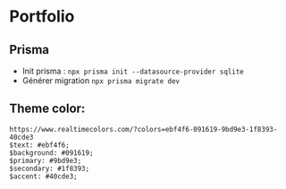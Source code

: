 # Portfolio

## Prisma

- Init prisma : `npx prisma init --datasource-provider sqlite`
- Générer migration `npx prisma migrate dev`

## Theme color:

```
https://www.realtimecolors.com/?colors=ebf4f6-091619-9bd9e3-1f8393-40cde3
$text: #ebf4f6;
$background: #091619;
$primary: #9bd9e3;
$secondary: #1f8393;
$accent: #40cde3;
```
